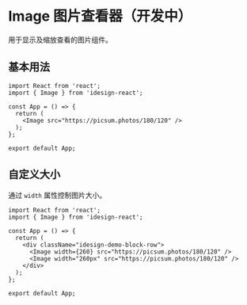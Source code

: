 # Image 图片查看器（开发中）

用于显示及缩放查看的图片组件。

## 基本用法

```tsx
import React from 'react';
import { Image } from 'idesign-react';

const App = () => {
  return (
    <Image src="https://picsum.photos/180/120" />
  );
};

export default App;
```

## 自定义大小

通过 `width` 属性控制图片大小。

```tsx
import React from 'react';
import { Image } from 'idesign-react';

const App = () => {
  return (
    <div className="idesign-demo-block-row">
      <Image width={260} src="https://picsum.photos/180/120" />
      <Image width="260px" src="https://picsum.photos/180/120" />
    </div>
  );
};

export default App;
```

